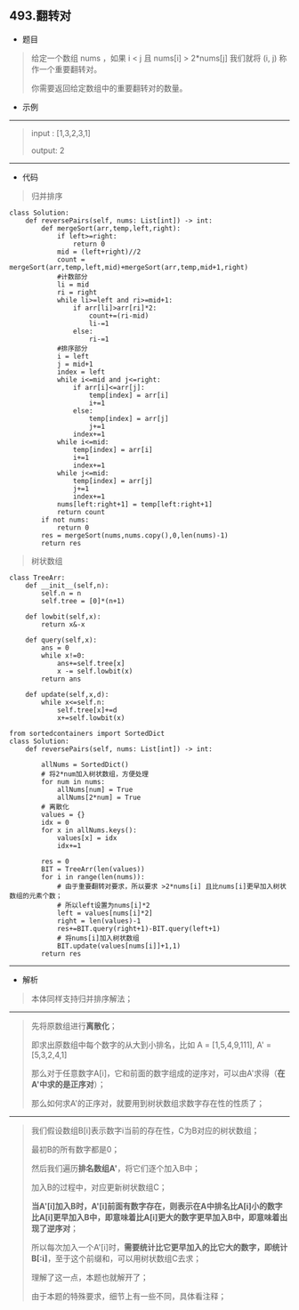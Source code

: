 493.翻转对
----------
 - 题目
>给定一个数组 nums ，如果 i < j 且 nums[i] > 2*nums[j] 我们就将 (i, j) 称作一个重要翻转对。
>
> 你需要返回给定数组中的重要翻转对的数量。
 - 示例
 ----------
>input : [1,3,2,3,1]
>
> output: 2
>
 ----------
 - 代码
>
> 归并排序
> 
    class Solution:
        def reversePairs(self, nums: List[int]) -> int:
            def mergeSort(arr,temp,left,right):
                if left>=right:
                    return 0
                mid = (left+right)//2
                count = mergeSort(arr,temp,left,mid)+mergeSort(arr,temp,mid+1,right)
                #计数部分
                li = mid
                ri = right
                while li>=left and ri>=mid+1:
                    if arr[li]>arr[ri]*2:
                        count+=(ri-mid)
                        li-=1
                    else:
                        ri-=1
                #排序部分
                i = left
                j = mid+1
                index = left
                while i<=mid and j<=right:
                    if arr[i]<=arr[j]:
                        temp[index] = arr[i]
                        i+=1
                    else:
                        temp[index] = arr[j]
                        j+=1
                    index+=1
                while i<=mid:
                    temp[index] = arr[i]
                    i+=1
                    index+=1
                while j<=mid:
                    temp[index] = arr[j]
                    j+=1
                    index+=1
                nums[left:right+1] = temp[left:right+1]
                return count
            if not nums:
                return 0
            res = mergeSort(nums,nums.copy(),0,len(nums)-1)
            return res
        
 > 树状数组
>
    class TreeArr:
        def __init__(self,n):
            self.n = n
            self.tree = [0]*(n+1)
        
        def lowbit(self,x):
            return x&-x
    
        def query(self,x):
            ans = 0
            while x!=0:
                ans+=self.tree[x]
                x -= self.lowbit(x)
            return ans
    
        def update(self,x,d):
            while x<=self.n:
                self.tree[x]+=d
                x+=self.lowbit(x)
    
    from sortedcontainers import SortedDict
    class Solution:
        def reversePairs(self, nums: List[int]) -> int:
            
            allNums = SortedDict()
            # 将2*num加入树状数组，方便处理
            for num in nums:
                allNums[num] = True
                allNums[2*num] = True
            # 离散化
            values = {}
            idx = 0
            for x in allNums.keys():
                values[x] = idx
                idx+=1
            
            res = 0
            BIT = TreeArr(len(values))
            for i in range(len(nums)):
                # 由于重要翻转对要求，所以要求 >2*nums[i] 且比nums[i]更早加入树状数组的元素个数；
                # 所以left设置为nums[i]*2
                left = values[nums[i]*2]
                right = len(values)-1
                res+=BIT.query(right+1)-BIT.query(left+1)
                # 将nums[i]加入树状数组
                BIT.update(values[nums[i]]+1,1)
            return res
 ----------
 - 解析
> 本体同样支持归并排序解法；
 ----------
 > 
> 先将原数组进行**离散化**；
> 
> 即求出原数组中每个数字的从大到小排名，比如 A = [1,5,4,9,111], A' = [5,3,2,4,1]
> 
> 那么对于任意数字A[i]，它和前面的数字组成的逆序对，可以由A'求得（**在A'中求的是正序对**）；
> 
> 那么如何求A'的正序对，就要用到树状数组求数字存在性的性质了；
> 
 ----------
> 我们假设数组B[i]表示数字i当前的存在性，C为B对应的树状数组；
> 
> 最初B的所有数字都是0；
> 
> 然后我们遍历**排名数组A'**，将它们逐个加入B中；
> 
> 加入B的过程中，对应更新树状数组C；
> 
> **当A'[i]加入B时，A'[i]前面有数字存在，则表示在A中排名比A[i]小的数字比A[i]更早加入B中，即意味着比A[i]更大的数字更早加入B中，即意味着出现了逆序对**；
> 
> 所以每次加入一个A'[i]时，**需要统计比它更早加入的比它大的数字，即统计B[:i]**，至于这个前缀和，可以用树状数组C去求；
> 
> 理解了这一点，本题也就解开了；
>
> 由于本题的特殊要求，细节上有一些不同，具体看注释；
> 